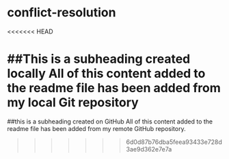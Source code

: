 # conflict-resolution
<<<<<<< HEAD

##This is a subheading created locally
All of this content added to the readme file has been added from my local Git repository
=======
##this is a subheading created on GitHub
All of this content added to the readme file has been added from my remote GitHub repository.
>>>>>>> 6d0d87b76dba5feea93433e728d3ae9d362e7e7a
